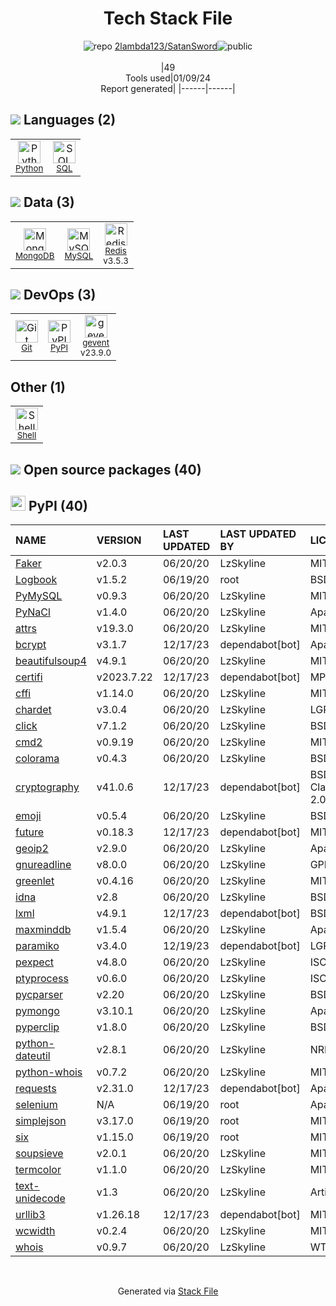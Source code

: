 <!--
&lt;--- Readme.md Snippet without images Start ---&gt;
## Tech Stack
2lambda123/SatanSword is built on the following main stack:

- [Python](https://www.python.org) – Languages
- [MySQL](http://www.mysql.com) – Databases
- [MongoDB](http://www.mongodb.com/) – Databases
- [Redis](http://redis.io/) – In-Memory Databases
- [gevent](http://gevent.org) – Web Servers
- [SQL](https://en.wikipedia.org/wiki/SQL) – Languages
- [Shell](https://en.wikipedia.org/wiki/Shell_script) – Shells

Full tech stack [here](/techstack.md)

&lt;--- Readme.md Snippet without images End ---&gt;

&lt;--- Readme.md Snippet with images Start ---&gt;
## Tech Stack
2lambda123/SatanSword is built on the following main stack:

- <img width='25' height='25' src='https://img.stackshare.io/service/993/pUBY5pVj.png' alt='Python'/> [Python](https://www.python.org) – Languages
- <img width='25' height='25' src='https://img.stackshare.io/service/1025/logo-mysql-170x170.png' alt='MySQL'/> [MySQL](http://www.mysql.com) – Databases
- <img width='25' height='25' src='https://img.stackshare.io/service/1030/leaf-360x360.png' alt='MongoDB'/> [MongoDB](http://www.mongodb.com/) – Databases
- <img width='25' height='25' src='https://img.stackshare.io/service/1031/default_cbce472cd134adc6688572f999e9122b9657d4ba.png' alt='Redis'/> [Redis](http://redis.io/) – In-Memory Databases
- <img width='25' height='25' src='https://img.stackshare.io/service/1772/s9Bm2Iyx_400x400.jpg' alt='gevent'/> [gevent](http://gevent.org) – Web Servers
- <img width='25' height='25' src='https://img.stackshare.io/service/2271/default_068d33483bba6b81ee13fbd4dc7aab9780896a54.png' alt='SQL'/> [SQL](https://en.wikipedia.org/wiki/SQL) – Languages
- <img width='25' height='25' src='https://img.stackshare.io/service/4631/default_c2062d40130562bdc836c13dbca02d318205a962.png' alt='Shell'/> [Shell](https://en.wikipedia.org/wiki/Shell_script) – Shells

Full tech stack [here](/techstack.md)

&lt;--- Readme.md Snippet with images End ---&gt;
-->
<div align="center">

# Tech Stack File
![](https://img.stackshare.io/repo.svg "repo") [2lambda123/SatanSword](https://github.com/2lambda123/SatanSword)![](https://img.stackshare.io/public_badge.svg "public")
<br/><br/>
|49<br/>Tools used|01/09/24 <br/>Report generated|
|------|------|
</div>

## <img src='https://img.stackshare.io/languages.svg'/> Languages (2)
<table><tr>
  <td align='center'>
  <img width='36' height='36' src='https://img.stackshare.io/service/993/pUBY5pVj.png' alt='Python'>
  <br>
  <sub><a href="https://www.python.org">Python</a></sub>
  <br>
  <sub></sub>
</td>

<td align='center'>
  <img width='36' height='36' src='https://img.stackshare.io/service/2271/default_068d33483bba6b81ee13fbd4dc7aab9780896a54.png' alt='SQL'>
  <br>
  <sub><a href="https://en.wikipedia.org/wiki/SQL">SQL</a></sub>
  <br>
  <sub></sub>
</td>

</tr>
</table>

## <img src='https://img.stackshare.io/databases.svg'/> Data (3)
<table><tr>
  <td align='center'>
  <img width='36' height='36' src='https://img.stackshare.io/service/1030/leaf-360x360.png' alt='MongoDB'>
  <br>
  <sub><a href="http://www.mongodb.com/">MongoDB</a></sub>
  <br>
  <sub></sub>
</td>

<td align='center'>
  <img width='36' height='36' src='https://img.stackshare.io/service/1025/logo-mysql-170x170.png' alt='MySQL'>
  <br>
  <sub><a href="http://www.mysql.com">MySQL</a></sub>
  <br>
  <sub></sub>
</td>

<td align='center'>
  <img width='36' height='36' src='https://img.stackshare.io/service/1031/default_cbce472cd134adc6688572f999e9122b9657d4ba.png' alt='Redis'>
  <br>
  <sub><a href="http://redis.io/">Redis</a></sub>
  <br>
  <sub>v3.5.3</sub>
</td>

</tr>
</table>

## <img src='https://img.stackshare.io/devops.svg'/> DevOps (3)
<table><tr>
  <td align='center'>
  <img width='36' height='36' src='https://img.stackshare.io/service/1046/git.png' alt='Git'>
  <br>
  <sub><a href="http://git-scm.com/">Git</a></sub>
  <br>
  <sub></sub>
</td>

<td align='center'>
  <img width='36' height='36' src='https://img.stackshare.io/service/12572/-RIWgodF_400x400.jpg' alt='PyPI'>
  <br>
  <sub><a href="https://pypi.org/">PyPI</a></sub>
  <br>
  <sub></sub>
</td>

<td align='center'>
  <img width='36' height='36' src='https://img.stackshare.io/service/1772/s9Bm2Iyx_400x400.jpg' alt='gevent'>
  <br>
  <sub><a href="http://gevent.org">gevent</a></sub>
  <br>
  <sub>v23.9.0</sub>
</td>

</tr>
</table>

## Other (1)
<table><tr>
  <td align='center'>
  <img width='36' height='36' src='https://img.stackshare.io/service/4631/default_c2062d40130562bdc836c13dbca02d318205a962.png' alt='Shell'>
  <br>
  <sub><a href="https://en.wikipedia.org/wiki/Shell_script">Shell</a></sub>
  <br>
  <sub></sub>
</td>

</tr>
</table>


## <img src='https://img.stackshare.io/group.svg' /> Open source packages (40)</h2>

## <img width='24' height='24' src='https://img.stackshare.io/service/12572/-RIWgodF_400x400.jpg'/> PyPI (40)

|NAME|VERSION|LAST UPDATED|LAST UPDATED BY|LICENSE|VULNERABILITIES|
|:------|:------|:------|:------|:------|:------|
|[Faker](https://pypi.org/project/Faker)|v2.0.3|06/20/20|LzSkyline |MIT|N/A|
|[Logbook](https://pypi.org/project/Logbook)|v1.5.2|06/19/20|root |BSD-3-Clause|N/A|
|[PyMySQL](https://pypi.org/project/PyMySQL)|v0.9.3|06/20/20|LzSkyline |MIT|N/A|
|[PyNaCl](https://pypi.org/project/PyNaCl)|v1.4.0|06/20/20|LzSkyline |Apache-2.0|N/A|
|[attrs](https://pypi.org/project/attrs)|v19.3.0|06/20/20|LzSkyline |MIT|N/A|
|[bcrypt](https://pypi.org/project/bcrypt)|v3.1.7|12/17/23|dependabot[bot] |Apache-2.0|N/A|
|[beautifulsoup4](https://pypi.org/project/beautifulsoup4)|v4.9.1|06/20/20|LzSkyline |MIT|N/A|
|[certifi](https://pypi.org/project/certifi)|v2023.7.22|12/17/23|dependabot[bot] |MPL-2.0|N/A|
|[cffi](https://pypi.org/project/cffi)|v1.14.0|06/20/20|LzSkyline |MIT|N/A|
|[chardet](https://pypi.org/project/chardet)|v3.0.4|06/20/20|LzSkyline |LGPL-2.1|N/A|
|[click](https://pypi.org/project/click)|v7.1.2|06/20/20|LzSkyline |BSD-3-Clause|N/A|
|[cmd2](https://pypi.org/project/cmd2)|v0.9.19|06/20/20|LzSkyline |MIT|N/A|
|[colorama](https://pypi.org/project/colorama)|v0.4.3|06/20/20|LzSkyline |BSD-3-Clause|N/A|
|[cryptography](https://pypi.org/project/cryptography)|v41.0.6|12/17/23|dependabot[bot] |BSD-3-Clause,Apache-2.0|N/A|
|[emoji](https://pypi.org/project/emoji)|v0.5.4|06/20/20|LzSkyline |BSD-3-Clause|N/A|
|[future](https://pypi.org/project/future)|v0.18.3|12/17/23|dependabot[bot] |MIT|N/A|
|[geoip2](https://pypi.org/project/geoip2)|v2.9.0|06/20/20|LzSkyline |Apache-2.0|N/A|
|[gnureadline](https://pypi.org/project/gnureadline)|v8.0.0|06/20/20|LzSkyline |GPL-3.0|N/A|
|[greenlet](https://pypi.org/project/greenlet)|v0.4.16|06/20/20|LzSkyline |MIT|N/A|
|[idna](https://pypi.org/project/idna)|v2.8|06/20/20|LzSkyline |BSD-3-Clause|N/A|
|[lxml](https://pypi.org/project/lxml)|v4.9.1|12/17/23|dependabot[bot] |BSD-3-Clause|N/A|
|[maxminddb](https://pypi.org/project/maxminddb)|v1.5.4|06/20/20|LzSkyline |Apache-2.0|N/A|
|[paramiko](https://pypi.org/project/paramiko)|v3.4.0|12/19/23|dependabot[bot] |LGPL-2.1|N/A|
|[pexpect](https://pypi.org/project/pexpect)|v4.8.0|06/20/20|LzSkyline |ISC|N/A|
|[ptyprocess](https://pypi.org/project/ptyprocess)|v0.6.0|06/20/20|LzSkyline |ISC|N/A|
|[pycparser](https://pypi.org/project/pycparser)|v2.20|06/20/20|LzSkyline |BSD-3-Clause|N/A|
|[pymongo](https://pypi.org/project/pymongo)|v3.10.1|06/20/20|LzSkyline |Apache-2.0|N/A|
|[pyperclip](https://pypi.org/project/pyperclip)|v1.8.0|06/20/20|LzSkyline |BSD-3-Clause|N/A|
|[python-dateutil](https://pypi.org/project/python-dateutil)|v2.8.1|06/20/20|LzSkyline |NRL|N/A|
|[python-whois](https://pypi.org/project/python-whois)|v0.7.2|06/20/20|LzSkyline |MIT|N/A|
|[requests](https://pypi.org/project/requests)|v2.31.0|12/17/23|dependabot[bot] |Apache-2.0|N/A|
|[selenium](https://pypi.org/project/selenium)|N/A|06/19/20|root |Apache-2.0|N/A|
|[simplejson](https://pypi.org/project/simplejson)|v3.17.0|06/19/20|root |MIT|N/A|
|[six](https://pypi.org/project/six)|v1.15.0|06/19/20|root |MIT|N/A|
|[soupsieve](https://pypi.org/project/soupsieve)|v2.0.1|06/20/20|LzSkyline |MIT|N/A|
|[termcolor](https://pypi.org/project/termcolor)|v1.1.0|06/20/20|LzSkyline |MIT|N/A|
|[text-unidecode](https://pypi.org/project/text-unidecode)|v1.3|06/20/20|LzSkyline |Artistic-2.0|N/A|
|[urllib3](https://pypi.org/project/urllib3)|v1.26.18|12/17/23|dependabot[bot] |MIT|N/A|
|[wcwidth](https://pypi.org/project/wcwidth)|v0.2.4|06/20/20|LzSkyline |MIT|N/A|
|[whois](https://pypi.org/project/whois)|v0.9.7|06/20/20|LzSkyline |WTFPL|N/A|

<br/>
<div align='center'>

Generated via [Stack File](https://github.com/marketplace/stack-file)

